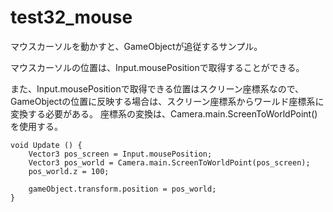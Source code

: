 test32_mouse
====
マウスカーソルを動かすと、GameObjectが追従するサンプル。

マウスカーソルの位置は、Input.mousePositionで取得することができる。

また、Input.mousePositionで取得できる位置はスクリーン座標系なので、
GameObjectの位置に反映する場合は、スクリーン座標系からワールド座標系に変換する必要がある。
座標系の変換は、Camera.main.ScreenToWorldPoint()を使用する。

	void Update () {
        Vector3 pos_screen = Input.mousePosition;
        Vector3 pos_world = Camera.main.ScreenToWorldPoint(pos_screen);
        pos_world.z = 100;
        
        gameObject.transform.position = pos_world;
    }

